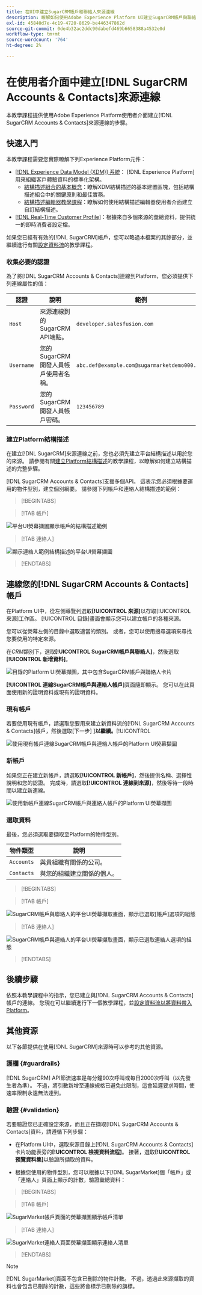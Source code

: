 ```yaml
---
title: 在UI中建立SugarCRM帳戶和聯絡人來源連線
description: 瞭解如何使用Adobe Experience Platform UI建立SugarCRM帳戶與聯絡人來源連線。
exl-id: 45840d7e-4c19-4720-8629-be446347862d
source-git-commit: 0de4b32ac2ddc90dabefd469b6658388a4532e0d
workflow-type: tm+mt
source-wordcount: '764'
ht-degree: 2%

---
```


# 在使用者介面中建立[!DNL SugarCRM Accounts & Contacts]來源連線

本教學課程提供使用Adobe Experience Platform使用者介面建立[!DNL SugarCRM Accounts & Contacts]來源連線的步驟。

## 快速入門

本教學課程需要您實際瞭解下列Experience Platform元件：

* [[!DNL Experience Data Model (XDM)] 系統](../../../../../xdm/home.md)： [!DNL Experience Platform]用來組織客戶體驗資料的標準化架構。
   * [結構描述組合的基本概念](../../../../../xdm/schema/composition.md)：瞭解XDM結構描述的基本建置區塊，包括結構描述組合中的關鍵原則和最佳實務。
   * [結構描述編輯器教學課程](../../../../../xdm/tutorials/create-schema-ui.md)：瞭解如何使用結構描述編輯器使用者介面建立自訂結構描述。
* [[!DNL Real-Time Customer Profile]](../../../../../profile/home.md)：根據來自多個來源的彙總資料，提供統一的即時消費者設定檔。

如果您已經有有效的[!DNL SugarCRM]帳戶，您可以略過本檔案的其餘部分，並繼續進行有關[設定資料流](../../dataflow/crm.md)的教學課程。

### 收集必要的認證

為了將[!DNL SugarCRM Accounts & Contacts]連線到Platform，您必須提供下列連線屬性的值：

| 認證 | 說明 | 範例 |
| --- | --- | --- |
| `Host` | 來源連線到的SugarCRM API端點。 | `developer.salesfusion.com` |
| `Username` | 您的SugarCRM開發人員帳戶使用者名稱。 | `abc.def@example.com@sugarmarketdemo000.com` |
| `Password` | 您的SugarCRM開發人員帳戶密碼。 | `123456789` |

### 建立Platform結構描述

在建立[!DNL SugarCRM]來源連線之前，您也必須先建立平台結構描述以用於您的來源。 請參閱有關[建立Platform結構描述](../../../../../xdm/schema/composition.md)的教學課程，以瞭解如何建立結構描述的完整步驟。

[!DNL SugarCRM Accounts & Contacts]支援多個API。 這表示您必須根據要運用的物件型別，建立個別綱要。 請參閱下列帳戶和連絡人結構描述的範例：

>[!BEGINTABS]

>[!TAB 帳戶]

![平台UI熒幕擷圖顯示帳戶](../../../../images/tutorials/create/sugarcrm-accounts-contacts/sugarcrm-schema-accounts.png)的結構描述範例

>[!TAB 連絡人]

![顯示連絡人範例結構描述的平台UI熒幕擷圖](../../../../images/tutorials/create/sugarcrm-accounts-contacts/sugarcrm-schema-contacts.png)

>[!ENDTABS]

## 連線您的[!DNL SugarCRM Accounts & Contacts]帳戶

在Platform UI中，從左側導覽列選取&#x200B;**[!UICONTROL 來源]**&#x200B;以存取[!UICONTROL 來源]工作區。 [!UICONTROL 目錄]畫面會顯示您可以建立帳戶的各種來源。

您可以從熒幕左側的目錄中選取適當的類別。 或者，您可以使用搜尋選項來尋找您要使用的特定來源。

在&#x200B;*CRM*&#x200B;類別下，選取&#x200B;**[!UICONTROL SugarCRM帳戶與聯絡人]**，然後選取&#x200B;**[!UICONTROL 新增資料]**。

![目錄的Platform UI熒幕擷圖，其中包含SugarCRM帳戶與聯絡人卡片](../../../../images/tutorials/create/sugarcrm-accounts-contacts/catalog-sugarcrm-accounts-contacts.png)

**[!UICONTROL 連線SugarCRM帳戶與連絡人帳戶]**&#x200B;頁面隨即顯示。 您可以在此頁面使用新的證明資料或現有的證明資料。

### 現有帳戶

若要使用現有帳戶，請選取您要用來建立新資料流的[!DNL SugarCRM Accounts & Contacts]帳戶，然後選取[下一步] ]**以繼續。**[!UICONTROL 

![使用現有帳戶連線SugarCRM帳戶與連絡人帳戶的Platform UI熒幕擷圖](../../../../images/tutorials/create/sugarcrm-accounts-contacts/existing.png)

### 新帳戶

如果您正在建立新帳戶，請選取&#x200B;**[!UICONTROL 新帳戶]**，然後提供名稱、選擇性說明和您的認證。 完成時，請選取&#x200B;**[!UICONTROL 連線到來源]**，然後等待一段時間以建立新連線。

![使用新帳戶連線SugarCRM帳戶與連絡人帳戶的Platform UI熒幕擷圖](../../../../images/tutorials/create/sugarcrm-accounts-contacts/new.png)

### 選取資料

最後，您必須選取要擷取至Platform的物件型別。

| 物件類型 | 說明 |
| --- | --- |
| `Accounts` | 與貴組織有關係的公司。 |
| `Contacts` | 與您的組織建立關係的個人。 |

>[!BEGINTABS]

>[!TAB 帳戶]

![SugarCRM帳戶與聯絡人的平台UI熒幕擷取畫面，顯示已選取[帳戶]選項的組態](../../../../images/tutorials/create/sugarcrm-accounts-contacts/configuration-accounts.png)

>[!TAB 連絡人]

![SugarCRM帳戶與連絡人的平台UI熒幕擷取畫面，顯示已選取連絡人選項的組態](../../../../images/tutorials/create/sugarcrm-accounts-contacts/configuration-contacts.png)

>[!ENDTABS]

## 後續步驟

依照本教學課程中的指示，您已建立與[!DNL SugarCRM Accounts & Contacts]帳戶的連線。 您現在可以繼續進行下一個教學課程，並[設定資料流以將資料帶入Platform](../../dataflow/crm.md)。

## 其他資源

以下各節提供在使用[!DNL SugarCRM]來源時可以參考的其他資源。

### 護欄 {#guardrails}

[!DNL SugarCRM] API節流速率是每分鐘90次呼叫或每日2000次呼叫（以先發生者為準）。 不過，將引數新增至連線規格已避免此限制，這會延遲要求時間，使速率限制永遠無法達到。

### 驗證 {#validation}

若要驗證您已正確設定來源，而且正在擷取[!DNL SugarCRM Accounts & Contacts]資料，請遵循下列步驟：

* 在Platform UI中，選取來源目錄上[!DNL SugarCRM Accounts & Contacts]卡片功能表旁的&#x200B;**[!UICONTROL 檢視資料流程]**。 接著，選取&#x200B;**[!UICONTROL 預覽資料集]**&#x200B;以驗證所擷取的資料。

* 根據您使用的物件型別，您可以根據以下[!DNL SugarMarket]個「帳戶」或「連絡人」頁面上顯示的計數，驗證彙總資料：

>[!BEGINTABS]

>[!TAB 帳戶]

![SugarMarket帳戶頁面的熒幕擷圖顯示帳戶清單](../../../../images/tutorials/create/sugarcrm-accounts-contacts/sugarmarket-accounts.png)

>[!TAB 連絡人]

![SugarMarket連絡人頁面熒幕擷圖顯示連絡人清單](../../../../images/tutorials/create/sugarcrm-accounts-contacts/sugarmarket-contacts.png)

>[!ENDTABS]

>[!NOTE]
>
>[!DNL SugarMarket]頁面不包含已刪除的物件計數。 不過，透過此來源擷取的資料也會包含已刪除的計數，這些將會標示已刪除的旗標。
